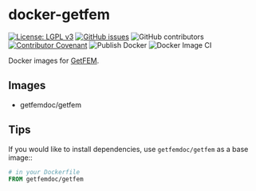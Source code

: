 # docker-getfem
[![License: LGPL v3](https://img.shields.io/badge/License-LGPL%20v3-blue.svg)](https://www.gnu.org/licenses/lgpl-3.0)
[![GitHub issues](https://img.shields.io/github/issues/getfem-doc/docker.svg?style=flat-square)](https://img.shields.io/github/issues/getfem-doc/docker?style=flat-square)
![GitHub contributors](https://img.shields.io/github/contributors/getfem-doc/docker?style=flat-square)
[![Contributor Covenant](https://img.shields.io/badge/Contributor%20Covenant-v2.0%20adopted-ff69b4.svg)](CODE_OF_CONDUCT.md)
![Publish Docker](https://github.com/getfem-doc/docker/workflows/Publish%20Docker/badge.svg)
![Docker Image CI](https://github.com/getfem-doc/docker/workflows/Docker%20Image%20CI/badge.svg)

Docker images for [GetFEM](http://getfem.org/).

## Images

* getfemdoc/getfem

## Tips

If you would like to install dependencies, use ``getfemdoc/getfem`` as a base image::

```dockerfile
# in your Dockerfile
FROM getfemdoc/getfem

```
